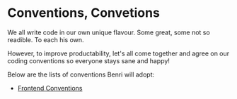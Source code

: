 # Conventions, Convetions

We all write code in our own unique flavour. Some great, some not so readible. To each his own.

However, to improve productability, let's all come together and agree on our coding conventions so everyone stays sane and happy!

Below are the lists of conventions Benri will adopt:

* [Frontend Conventions](frontend.md)